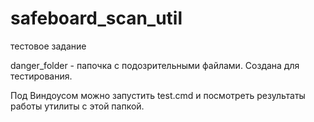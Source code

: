 # safeboard_scan_util
тестовое задание


danger_folder - папочка с подозрительными файлами. Создана для тестирования.

Под Виндоусом можно запустить test.cmd и посмотреть результаты работы утилиты с этой папкой. 
